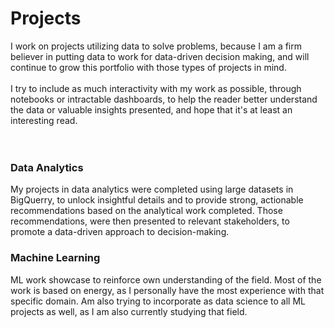 # Projects<br>
I work on projects utilizing data to solve problems, because I am a firm believer in putting data to work for data-driven decision making, and will continue to grow this portfolio with those types of projects in mind.<br><br>
I try to include as much interactivity with my work as possible, through notebooks or intractable dashboards, to help the reader better understand the data or valuable insights presented, and hope that it's at least an interesting read.<br><br><br>

### Data Analytics<br>
My projects in data analytics were completed using large datasets in BigQuerry, to unlock insightful details and to provide strong, actionable recommendations based on the analytical work completed. Those recommendations, were then presented to relevant stakeholders, to promote a data-driven approach to decision-making.<br>

### Machine Learning<br>
ML work showcase to reinforce own understanding of the field. Most of the work is based on energy, as I personally have the most experience with that specific domain. Am also trying to incorporate as data science to all ML projects as well, as I am also currently studying that field.<br><br>